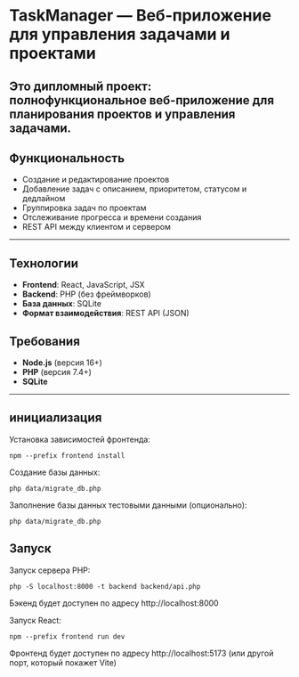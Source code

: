 # TaskManager — Веб-приложение для управления задачами и проектами

Это дипломный проект: полнофункциональное веб-приложение для планирования проектов и управления задачами.
---

## Функциональность

- Создание и редактирование проектов
- Добавление задач с описанием, приоритетом, статусом и дедлайном
- Группировка задач по проектам
- Отслеживание прогресса и времени создания
- REST API между клиентом и сервером

---

## Технологии

- **Frontend**: React, JavaScript, JSX
- **Backend**: PHP (без фреймворков)
- **База данных**: SQLite
- **Формат взаимодействия**: REST API (JSON)

## Требования

- **Node.js** (версия 16+)
- **PHP** (версия 7.4+)
- **SQLite**

---

## инициализация

Установка зависимостей фронтенда:

```
npm --prefix frontend install
```

Создание базы данных:

```
php data/migrate_db.php
```

Заполнение базы данных тестовыми данными (опционально):

```
php data/migrate_db.php
```


## Запуск

Запуск сервера PHP:

```
php -S localhost:8000 -t backend backend/api.php
```
Бэкенд будет доступен по адресу http://localhost:8000

Запуск React:

```
npm --prefix frontend run dev
```
Фронтенд будет доступен по адресу http://localhost:5173 (или другой порт, который покажет Vite)